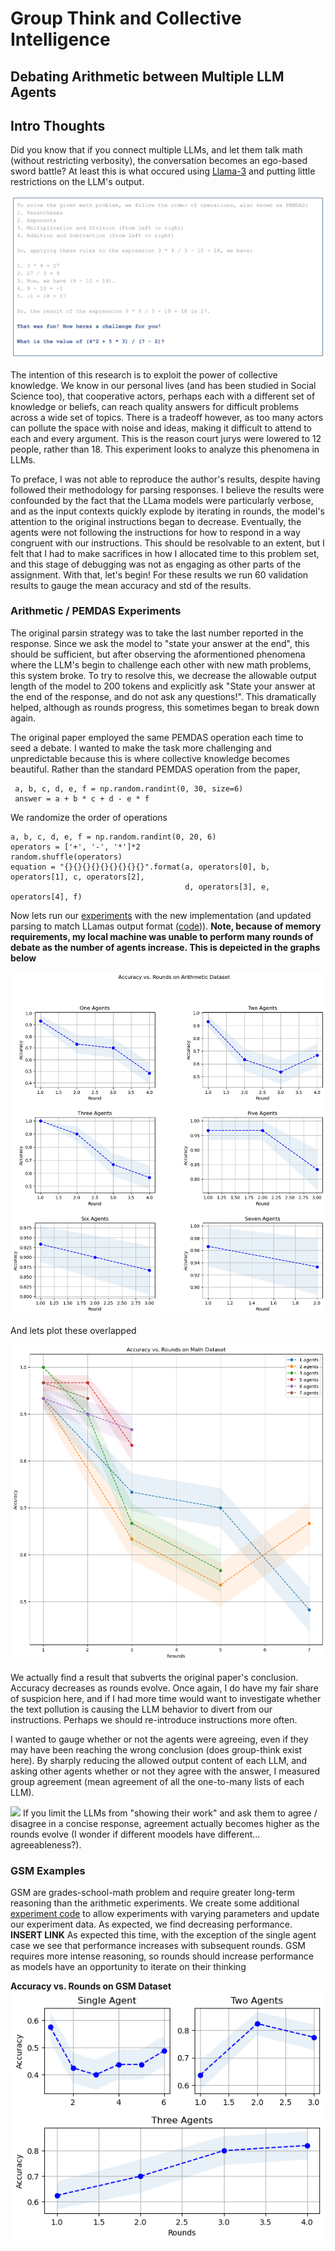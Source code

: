 # Group Think and Collective Intelligence
## Debating Arithmetic between Multiple LLM Agents

## Intro Thoughts 

Did you know that if you connect multiple LLMs, and let them talk math (without restricting verbosity), the conversation becomes an ego-based sword battle?  At least this is what occured using [Llama-3](https://huggingface.co/meta-llama/Meta-Llama-3-8B-Instruct) and putting little restrictions on the LLM's output.  

![](images/funny_challenging.png)

The intention of this research is to exploit the power of collective knowledge.  We know in our personal lives (and has been studied in Social Science too), that cooperative actors, perhaps 
each with a different set of knowledge or beliefs, can reach quality answers for difficult problems across a wide set of topics.  There is a tradeoff however, as too many actors can pollute the space with noise and ideas, making it difficult to attend to each and every argument.  This is the reason court jurys were lowered to 12 people, rather than 18.  This experiment looks to analyze this phenomena in LLMs.  

To preface, I was not able to reproduce the author's results, despite having followed their methodology for parsing responses.  I believe the results were confounded by the fact that the LLama models were particularly verbose, and as the input contexts quickly explode by iterating in rounds, the model's attention to the original instructions began to decrease.  Eventually, the agents were not following the instructions for how to respond in a way congruent with our instructions.  This should be resolvable to an extent, but I felt that I had to make sacrifices in how I allocated time to this problem set, and this stage of debugging was not as engaging as other parts of the assignment.  With that, let's begin! For these results we run 60 validation results to gauge the mean accuracy and std of the results. 

### Arithmetic / PEMDAS Experiments 

The original parsin strategy was to take the last number reported in the response.  Since we ask the model to "state your answer at the end", this should be sufficient, but after observing the aformentioned phenomena where the LLM's begin to challenge each other with new math problems, this system broke.  To try to resolve this, we decrease the allowable output length of the model to 200 tokens and explicitly ask "State your answer at the end of the response, and do not ask any questions!".  This dramatically helped, although as rounds progress, this sometimes began to break down again.  

The original paper employed the same PEMDAS operation each time to seed a debate.  I wanted to make the task more challenging and unpredictable because this is where collective knowledge becomes beautiful.  Rather than the standard PEMDAS operation from the paper, 

```
 a, b, c, d, e, f = np.random.randint(0, 30, size=6)
 answer = a + b * c + d - e * f
```

We randomize the order of operations
```
a, b, c, d, e, f = np.random.randint(0, 20, 6)
operators = ['+', '-', '*']*2
random.shuffle(operators)
equation = "{}{}{}{}{}{}{}{}{}".format(a, operators[0], b, operators[1], c, operators[2], 
                                       d, operators[3], e, operators[4], f)
```

Now lets run our [experiments](https://github.com/epirussky/Sak/blob/1b51f20999cbd143d7ec675c6228c567a4eae61a/Problem%203/math/gen_math_sky.py#L112) with the new implementation (and updated parsing to match LLamas output format ([code](https://github.com/epirussky/Sak/blob/1b51f20999cbd143d7ec675c6228c567a4eae61a/Problem%203/math/gen_math_sky.py#L79))).  **Note, because of memory requirements, my local machine was unable to perform many rounds of debate as the number of agents increase.  This is depeicted in the graphs below**

![](images/accuracy_vs_rounds_math.png)

And lets plot these overlapped

![](images/accuracy_vs_rounds_math_collated.png)

We actually find a result that subverts the original paper's conclusion.  Accuracy decreases as rounds evolve.  Once again, I do have my fair share of suspicion here, and if I had more time would want to investigate whether the text pollution is causing the LLM behavior to divert from our instructions.  Perhaps we should re-introduce instructions more often.  

I wanted to gauge whether or not the agents were agreeing, even if they may have been reaching the wrong conclusion (does group-think exist here).  By sharply reducing the allowed output content of each LLM, and asking other agents whether or not they agree with the answer, I measured group agreement (mean agreement of all the one-to-many lists of each LLM). 

![](images/agreement_vs_rounds.png)
If you limit the LLMs from "showing their work" and ask them to agree / disagree in a concise response, agreement actually becomes higher as the rounds evolve (I wonder if different moodels have different... agreeableness?). 


### GSM Examples 

GSM are grades-school-math problem and require greater long-term reasoning than the arithmetic experiments.  We create some additional [experiment code](https://github.com/epirussky/Sak/blob/1b51f20999cbd143d7ec675c6228c567a4eae61a/Problem%203/gsm_experiment/experiment.py#L8) to allow experiments with varying parameters and update our experiment data.  As expected, we find decreasing performance. **INSERT LINK**  As expected this time, with the exception of the single agent case we see that performance increases with subsequent rounds.  GSM requires more intense reasoning, so rounds should increase performance as models have an opportunity to iterate on their thinking


**Accuracy vs. Rounds on GSM Dataset**
![](images/accuracy_vs_rounds_gsm.png)

